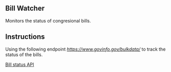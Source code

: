 ## Bill Watcher ##
Monitors the status of congresional bills.


## Instructions ##

Using the following endpoint _https://www.govinfo.gov/bulkdata/_ to track the status of the bills.

[Bill status API](https://github.com/usgpo/bill-status/blob/master/BILLSTATUS-XML_User_User-Guide.md)

